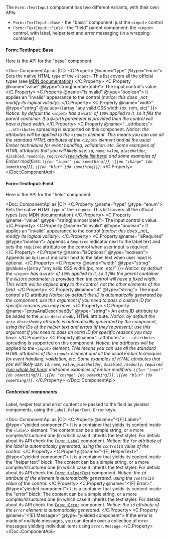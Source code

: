 The `Form::TextInput` component has two different variants, with their own APIs:

*   `Form::TextInput::Base` - the "basic" component: just the `<input>` control
*   `Form::TextInput::Field` - the "field" parent component: the `<input>` control, with label, helper text and error messaging (in a wrapping container)

#### Form::TextInput::Base

Here is the API for the "base" component:

<Doc::ComponentApi as |C|>
  <C.Property @name="type" @type="enum">
    Sets the native HTML `type` of the `<input>`. This list covers all the official types (see [MDN documentation](https://developer.mozilla.org/en-US/docs/Web/HTML/Element/input))
  </C.Property>
  <C.Property @name="value" @type="string|number|date">
    The input control's value.
  </C.Property>
  <C.Property @name="isInvalid" @type="boolean">
    It applies an "invalid" appearance to the control (_notice: this does \_not\_ modify its logical validity_).
  </C.Property>
  <C.Property @name="width" @type="string" @values={{array "any valid CSS width (px, rem, etc)" }}>
    _Notice: by default the `<input>` has a `width` of `100%` applied to it, so it fills the parent container. If a `@width` parameter is provided then the control will have a fixed width._
  </C.Property>
  <C.Property @name="...attributes">
    `...attributes` spreading is supported on this component. _Notice: the attributes will be applied to the `<input>` element. This means you can use all the standard HTML attributes of the `<input>` element and all the usual Ember techniques for event handling, validation, etc._ _Some examples of HTML attributes that you will likely use: `id`, `name`, `value`, `placeholder`, `disabled`, `readonly`, `required` ([see whole list here](https://developer.mozilla.org/en-US/docs/Web/HTML/Element/input#attributes)) and some examples of Ember modifiers: `\{{on "input" [do something]}}`, `\{{on "change" [do something]}}`, `\{{on "blur" [do something]}}`._
  </C.Property>
</Doc::ComponentApi>

#### Form::TextInput::Field

Here is the API for the "field" component:

<Doc::ComponentApi as |C|>
  <C.Property @name="type" @type="enum">
    Sets the native HTML `type` of the `<input>`. This list covers all the official types (see [MDN documentation](https://developer.mozilla.org/en-US/docs/Web/HTML/Element/input))
  </C.Property>
  <C.Property @name="value" @type="string|number|date">
    The input control's value.
  </C.Property>
  <C.Property @name="isInvalid" @type="boolean">
    It applies an "invalid" appearance to the control (_notice: this does \_not\_ modify its logical validity_).
  </C.Property>
  <C.Property @name="isRequired" @type="boolean">
    Appends a `Required` indicator next to the label text and sets the `required` attribute on the control when user input is required.
  </C.Property>
  <C.Property @name="isOptional" @type="boolean">
    Appends an `Optional` indicator next to the label text when user input is optional.
  </C.Property>
  <C.Property @name="width" @type="string" @values={{array "any valid CSS width (px, rem, etc)" }}>
    _Notice: by default the `<input>` has a `width` of `100%` applied to it, so it fills the parent container. If a `@width` parameter is provided then the control will have a fixed width. This width will be applied **only** to the control, not the other elements of the field._
  </C.Property>
  <C.Property @name="id" @type="string">
    The input control's ID attribute _Notice: by default the ID is automatically generated by the component; use this argument if you need to pass a custom ID for specific reasons you may have._
  </C.Property>
  <C.Property @name="extraAriaDescribedBy" @type="string">
    An extra ID attribute to be added to the `aria-describedby` HTML attribute. _Notice: by default the `aria-describedby` attribute is automatically generated by the component, using the IDs of the helper text and errors (if they're present); use this argument if you need to pass an extra ID for specific reasons you may have._
  </C.Property>
  <C.Property @name="...attributes">
    `...attributes` spreading is supported on this component. _Notice: the attributes will be applied to the `<input>` element. This means you can use all the standard HTML attributes of the `<input>` element and all the usual Ember techniques for event handling, validation, etc._ _Some examples of HTML attributes that you will likely use: `id`, `name`, `value`, `placeholder`, `disabled`, `readonly`, `required` ([see whole list here](https://developer.mozilla.org/en-US/docs/Web/HTML/Element/input#attributes)) and some examples of Ember modifiers: `\{{on "input" [do something]}}`, `\{{on "change" [do something]}}`, `\{{on "blur" [do something]}}`._
  </C.Property>
</Doc::ComponentApi>

##### Contextual components

Label, helper text and error content are passed to the field as yielded components, using the `Label`, `HelperText`, `Error` keys.

<Doc::ComponentApi as |C|>
  <C.Property @name="<[F].Label>" @type="yielded component">
    It is a container that yields its content inside the `<label>` element. The content can be a simple string, or a more complex/structured one (in which case it inherits the text style). For details about its API check the [`Form::Label`](/components/form/base-elements/) component. _Notice: the `for` attribute of the label is automatically generated, using the `controlId` value of the control._
  </C.Property>
  <C.Property @name="<[F].HelperText>" @type="yielded component">
    It is a container that yields its content inside the "helper text" block. The content can be a simple string, or a more complex/structured one (in which case it inherits the text style). For details about its API check the [`Form::HelperText`](/components/form/base-elements/) component. _Notice: the `id` attribute of the element is automatically generated, using the `controlId` value of the control._
  </C.Property>
  <C.Property @name="<[F].Error>" @type="yielded component">
    It is a container that yields its content inside the "error" block. The content can be a simple string, or a more complex/structured one (in which case it inherits the text style). For details about its API check the [`Form::Error`](/components/form/base-elements/) component. _Notice: the `id` attribute of the `Error` element is automatically generated._
  </C.Property>
  <C.Property @name="<[E].Message>" @type="yielded component">
    If the error is made of multiple messages, you can iterate over a collection of error messages yielding individual items using `Error.Message`.
  </C.Property>
</Doc::ComponentApi>